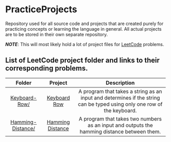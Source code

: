# PracticeProjects

Repository used for all source code and projects that are created purely for practicing concepts or learning the language in general. All actual projects are to be stored in their own separate repository.

***NOTE***: This will most likely hold a lot of project files for [LeetCode](https://leetcode.com/) problems.

## List of LeetCode project folder and links to their corresponding problems.

|                                            Folder                                            |                               Project                               |                                                       Description                                                       |
|:--------------------------------------------------------------------------------------------:|:-------------------------------------------------------------------:|:-----------------------------------------------------------------------------------------------------------------------:|
| [Keyboard-Row/](https://github.com/TheOdd/PracticeProjects/tree/master/Keyboard-Row/)        | [Keyboard Row](https://leetcode.com/problems/keyboard-row/)         | A program that takes a string as an input and determines if the string can be typed using only one row of the keyboard. |
| [Hamming-Distance/](https://github.com/TheOdd/PracticeProjects/tree/master/Hamming-Distance) | [Hamming Distance](https://leetcode.com/problems/hamming-distance/) | A program that takes two numbers as an input and outputs the hamming distance between them.                             |